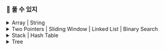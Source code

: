 ### 🥕 풀 수 있지

<details>
<summary> Array | String </summary>
<div markdown="1">


- ✅ **필수**
  - [x]  [[Array / String] Merge Sorted Array](https://velog.io/@haden/LeetCode-88.-Merge-Sorted-Array)
  - [x]  [[Array / String] Remove Element](https://velog.io/@haden/LeetCode-27.-Remove-Element)
  - [x]  [[Array / String] Remove Duplicates from Sorted Array](https://velog.io/@haden/LeetCode-26.-Remove-Duplicates-from-Sorted-Array)
  - [x]  [[Array / String] Remove Duplicates from Sorted Array II](https://velog.io/@haden/LeetCode-80.-Remove-Duplicates-from-Sorted-Array-II)
  - [x]  [[Array / String] Majority Element](https://velog.io/@haden/LeetCode-169.-Majority-Element)
  - [x]  [[Array / String] Rotate Array](https://velog.io/@haden/LeetCode-189.-Rotate-Array-7lgt6x76)
  - [x]  [[Array / String] Best Time to Buy and Sell Stock](https://velog.io/@haden/LeetCode-121.-Best-Time-to-Buy-and-Sell-Stock)
  - [x]  [[Array / String] Best Time to Buy and Sell Stock II](https://velog.io/@haden/LeetCode-122.-Best-Time-to-Buy-and-Sell-Stock-II)
  - [x]  [[Array / String] Jump Game](https://velog.io/@haden/LeetCode-55.-Jump-Game)
- ☑️ **선택**
  - [ ]  [[Array / String] Jump Game II](https://leetcode.com/problems/jump-game-ii/?envType=study-plan-v2&envId=top-interview-150)
  - [ ]  [[Array / String] H-Index](https://leetcode.com/problems/h-index/?envType=study-plan-v2&envId=top-interview-150)
  - [ ]  [[Array / String] Insert Delete GetRandom O(1)](https://leetcode.com/problems/insert-delete-getrandom-o1/?envType=study-plan-v2&envId=top-interview-150)
  - [ ]  [[Array / String] Product of Array Except Self](https://leetcode.com/problems/product-of-array-except-self/?envType=study-plan-v2&envId=top-interview-150)
  - [ ]  [[Array / String] Gas Station](https://leetcode.com/problems/gas-station/?envType=study-plan-v2&envId=top-interview-150)
  - [ ]  [[Array / String] Candy](https://leetcode.com/problems/candy/?envType=study-plan-v2&envId=top-interview-150)
  - [ ]  [[Array / String] Integer to Roman](https://leetcode.com/problems/integer-to-roman/?envType=study-plan-v2&envId=top-interview-150)
  - [ ]  [[Array / String] Reverse Words in a String](https://leetcode.com/problems/reverse-words-in-a-string/?envType=study-plan-v2&envId=top-interview-150)
  - [ ]  [[Array / String] Zigzag Conversion](https://leetcode.com/problems/zigzag-conversion/?envType=study-plan-v2&envId=top-interview-150)
</div>
</details>


<details>
<summary> Two Pointers | Sliding Window | Linked List | Binary Search </summary>
<div markdown="1">

- ✅ **필수**
  - [x]  [[Two Pointers] Valid Palindrome](https://velog.io/@haden/LeetCode-125.-Valid-Palindrome)
  - [x]  [[Two Pointers] Two Sum II - Input Array Is Sorted](https://velog.io/@haden/LeetCode-167.-Two-Sum-II-Input-Array-Is-Sorted)
  - [x]  [[Sliding Window] Minimum Size Subarray Sum](https://velog.io/@haden/LeetCode-209.-Minimum-Size-Subarray-Sum)
  - [x]  [[Sliding Window] Longest Substring Without Repeating Characters](https://velog.io/@haden/LeetCode-3.-Longest-Substring-Without-Repeating-Characters)
  - [x]  [[Linked List] Linked List Cycle](https://velog.io/@haden/LeetCode-141.-Linked-List-Cycle)
  - [x]  [[Linked List] Add Two Numbers](https://velog.io/@haden/LeetCode-2.-Add-Two-Numbers)
  - [x]  [[Linked List] Merge Two Sorted Lists](https://velog.io/@haden/LeetCode-21.-Merge-Two-Sorted-Lists)
  - [x]  [[Binary Search] Search Insert Position](https://velog.io/@haden/LeetCode-35.-Search-Insert-Position)
  - [ ]  [[Binary Search] Find Peak Element](https://leetcode.com/problems/find-peak-element/?envType=study-plan-v2&envId=top-interview-150)
  - [ ]  [[Binary Search] Search in Rotated Sorted Array](https://leetcode.com/problems/search-in-rotated-sorted-array/?envType=study-plan-v2&envId=top-interview-150)
  - [ ]  [[Binary Search] Find Minimum in Rotated Sorted Array](https://leetcode.com/problems/find-minimum-in-rotated-sorted-array/?envType=study-plan-v2&envId=top-interview-150)
- ☑️ **선택**
  - [ ]  [Linked List] Copy List with Random Pointer
  - [ ]  [Linked List] Reverse Linked List II
  - [ ]  [Linked List] Reverse Nodes in k-Group
  - [ ]  [Linked List] Remove Nth Node From End of List
  - [ ]  [Linked List] Rotate List
  - [ ]  [Linked List] LRU Cache

</div>
</details>


<details>
<summary> Stack | Hash Table </summary>
<div markdown="1">

- ✅ **필수**
  - [x]  [[Stack] Min Stack](https://leetcode.com/problems/min-stack/?envType=study-plan-v2&envId=top-interview-150)
  - [x]  [[Stack] Evaluate Reverse Polish Notation](https://leetcode.com/problems/evaluate-reverse-polish-notation/?envType=study-plan-v2&envId=top-interview-150)
  - [x]  [[Hash Table] Two Sum](https://leetcode.com/problems/two-sum/?envType=study-plan-v2&envId=top-interview-150)
  - [x]  [[Hash Table] Contains Duplicate II](https://leetcode.com/problems/contains-duplicate-ii/?envType=study-plan-v2&envId=top-interview-150)
  - [x]  [[Hash Table] Ransom Note](https://leetcode.com/problems/ransom-note/?envType=study-plan-v2&envId=top-interview-150)
  - [x]  [[Hash Table] Valid Anagram](https://leetcode.com/problems/valid-anagram/?envType=study-plan-v2&envId=top-interview-150)
- ☑️ **선택**
  - [ ]  [[Hash Table] Isomorphic Strings](https://leetcode.com/problems/isomorphic-strings/?envType=study-plan-v2&envId=top-interview-150)
  - [ ]  [[Hash Table] Word Pattern](https://leetcode.com/problems/word-pattern/?envType=study-plan-v2&envId=top-interview-150)
  - [ ]  [[Hash Table] Group Anagrams](https://leetcode.com/problems/group-anagrams/?envType=study-plan-v2&envId=top-interview-150)
  - [ ]  [[Hash Table] Happy Number](https://leetcode.com/problems/happy-number/?envType=study-plan-v2&envId=top-interview-150)
  - [ ]  [[Hash Table] Longest Consecutive Sequence](https://leetcode.com/problems/longest-consecutive-sequence/?envType=study-plan-v2&envId=top-interview-150)

</div>
</details>

<details>
<summary> Tree </summary>
<div markdown="1">

- ✅ **필수**
  - [ ]  화이트 보드에 Linked List 설명 영상 촬영
  - [x]  [[Binary Search Tree (BST)] Minimum Absolute Difference in BST](https://leetcode.com/problems/minimum-absolute-difference-in-bst/?envType=study-plan-v2&envId=top-interview-150)
  - [x]  [[Binary Search Tree (BST)] Kth Smallest Element in a BST](https://leetcode.com/problems/kth-smallest-element-in-a-bst/?envType=study-plan-v2&envId=top-interview-150)
  - [ ]  [[Binary Tree BFS (Breadth-First Search)] Binary Tree Right Side View](https://leetcode.com/problems/binary-tree-right-side-view/?envType=study-plan-v2&envId=top-interview-150)
  - [ ]  [[Binary Tree BFS (Breadth-First Search)] Average of Levels in Binary Tree](https://leetcode.com/problems/average-of-levels-in-binary-tree/?envType=study-plan-v2&envId=top-interview-150)

</div>
</details>